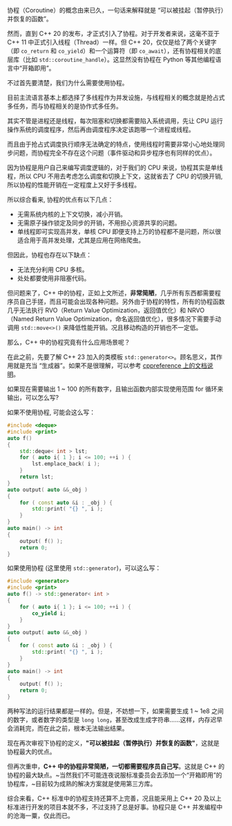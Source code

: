 协程（Coroutine）的概念由来已久，一句话来解释就是 “可以被挂起（暂停执行）并恢复的函数”。

然而，直到 C++ 20 的发布，才正式引入了协程。对于开发者来说，这毫不亚于 C++ 11 中正式引入线程（Thread）一样。但 C++ 20，仅仅是给了两个关键字（即 `co_return` 和 `co_yield`）和一个运算符（即 `co_await`），还有协程相关的底层库（比如 `std::coroutine_handle`）。这显然没有协程在 Python 等其他编程语言中“开箱即用”。

不过首先要清楚，我们为什么需要使用协程。

目前主流语言基本上都选择了多线程作为并发设施，与线程相关的概念就是抢占式多任务，而与协程相关的是协作式多任务。

其实不管是进程还是线程，每次阻塞和切换都需要陷入系统调用，先让 CPU 运行操作系统的调度程序，然后再由调度程序决定该跑哪一个进程或线程。

而且由于抢占式调度执行顺序无法确定的特点，使用线程时需要非常小心地处理同步问题，而协程完全不存在这个问题（事件驱动和异步程序也有同样的优点）。

因为协程是用户自己来编写调度逻辑的，对于我们的 CPU 来说，协程其实是单线程，所以 CPU 不用去考虑怎么调度和切换上下文，这就省去了 CPU 的切换开销, 所以协程的性能开销在一定程度上又好于多线程。

所以综合看来, 协程的优点有以下几点：

- 无需系统内核的上下文切换，减小开销。
- 无需原子操作锁定及同步的开销，不用担心资源共享的问题。
- 单线程即可实现高并发，单核 CPU 即便支持上万的协程都不是问题，所以很适合用于高并发处理，尤其是应用在网络爬虫。

但因此，协程也存在以下缺点：

- 无法充分利用 CPU 多核。
- 处处都要使用非阻塞代码。

但问题来了，C++ 中的协程，正如上文所述，**非常简陋**，几乎所有东西都需要程序员自己手搓，而且可能会出现各种问题。另外由于协程的特性，所有的协程函数几乎无法执行 RVO（Return Value Optimization，返回值优化）和 NRVO（Named Return Value Optimization，命名返回值优化），很多情况下需要手动调用 `std::move<>()` 来降低性能开销。况且移动构造的开销也不一定低。

那么，C++ 中的协程究竟有什么应用场景呢？

在此之前，先要了解 C++ 23 加入的类模板 `std::generator<>`。顾名思义，其作用就是充当 “生成器”。如果不是很理解，可以参考 [cppreference 上的文档说明](https://zh.cppreference.com/w/cpp/coroutine/generator)。

如果现在需要输出 1 ~ 100 的所有数字，且输出函数内部实现使用范围 for 循环来输出，可以怎么写?

如果不使用协程, 可能会这么写：
```cpp
#include <deque>
#include <print>
auto f()
{
    std::deque< int > lst;
    for ( auto i{ 1 }; i <= 100; ++i ) {
        lst.emplace_back( i );
    }
    return lst;
}
auto output( auto &&_obj )
{
    for ( const auto &i : _obj ) {
        std::print( "{} ", i );
    }
}
auto main() -> int
{
    output( f() );
    return 0;
}
```

如果使用协程 (这里使用 `std::generator`)，可以这么写：

```cpp
#include <generator>
#include <print>
auto f() -> std::generator< int >
{
    for ( auto i{ 1 }; i <= 100; ++i ) {
        co_yield i;
    }
}
auto output( auto &&_obj )
{
    for ( const auto &i : _obj ) {
        std::print( "{} ", i );
    }
}
auto main() -> int
{
    output( f() );
    return 0;
}
```

两种写法的运行结果都是一样的。但是，不妨想一下，如果需要生成 1 ~ 1e8 之间的数字，或者数字的类型是 `long long`，甚至改成生成字符串……这样，内存迟早会消耗完，而在此之前，根本无法输出结果。

现在再次审视下协程的定义，**"可以被挂起（暂停执行）并恢复的函数"**，这就是协程最大的优点。

但再次重申，**C++ 中的协程非常简陋，一切都需要程序员自己写**。这就是 C++ 的协程的最大缺点。~当然我们不可能连夜说服标准委员会去添加一个“开箱即用”的协程库，~目前较为成熟的解决方案就是使用第三方库。

综合来看，C++ 标准中的协程支持还算不上完善，况且能采用上 C++ 20 及以上标准进行开发的项目本就不多，不过支持了总是好事。协程只是 C++ 并发编程中的沧海一粟，仅此而已。
